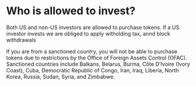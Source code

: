 # Who is allowed to invest?

Both US and non-US investors are allowed to purchase tokens. If a US investor invests we are obliged to apply witholding tax, annd block withdrawals

If you are from a sanctioned country, you will not be able to purchase tokens due to restrictions by the Office of Foreign Assets Control (OFAC). Sanctioned countries include Balkans, Belarus, Burma, Côte D’Ivoire (Ivory Coast), Cuba, Democratic Republic of Congo, Iran, Iraq, Liberia, North Korea, Russia, Sudan, Syria, and Zimbabwe.
